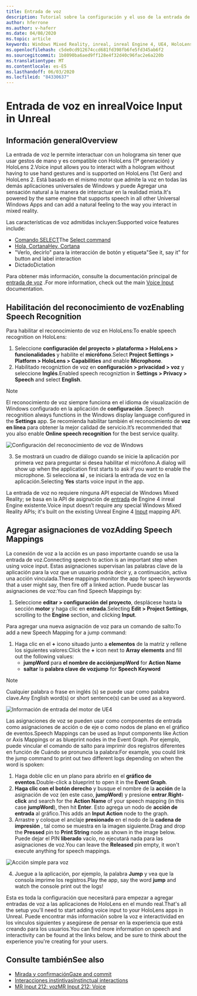 ```yaml
---
title: Entrada de voz
description: Tutorial sobre la configuración y el uso de la entrada de voz en HoloLens 2 e inreal Engine
author: hferrone
ms.author: v-haferr
ms.date: 04/08/2020
ms.topic: article
keywords: Windows Mixed Reality, inreal, inreal Engine 4, UE4, HoloLens 2, voz, entrada de voz, reconocimiento de voz, realidad mixta, desarrollo, características, documentación, guías, hologramas, desarrollo de juegos
ms.openlocfilehash: c5de0cd912674ccd681fd398fb6fe5fd345ab6f2
ms.sourcegitcommit: 1b8090ba6aed9ff128e4f32d40c96fac2e6a220b
ms.translationtype: MT
ms.contentlocale: es-ES
ms.lasthandoff: 06/03/2020
ms.locfileid: "84330637"
---
```

# <a name="voice-input-in-unreal"></a><span data-ttu-id="588ad-104">Entrada de voz en inreal</span><span class="sxs-lookup"><span data-stu-id="588ad-104">Voice Input in Unreal</span></span>

## <a name="overview"></a><span data-ttu-id="588ad-105">Información general</span><span class="sxs-lookup"><span data-stu-id="588ad-105">Overview</span></span>
<span data-ttu-id="588ad-106">La entrada de voz le permite interactuar con un holograma sin tener que usar gestos de mano y es compatible con HoloLens (1ª generación) y HoloLens 2.</span><span class="sxs-lookup"><span data-stu-id="588ad-106">Voice input allows you to interact with a hologram without having to use hand gestures and is supported on HoloLens (1st Gen) and HoloLens 2.</span></span> <span data-ttu-id="588ad-107">Está basado en el mismo motor que admite la voz en todas las demás aplicaciones universales de Windows y puede Agregar una sensación natural a la manera de interactuar en la realidad mixta.</span><span class="sxs-lookup"><span data-stu-id="588ad-107">It's powered by the same engine that supports speech in all other Universal Windows Apps and can add a natural feeling to the way you interact in mixed reality.</span></span> 

<span data-ttu-id="588ad-108">Las características de voz admitidas incluyen:</span><span class="sxs-lookup"><span data-stu-id="588ad-108">Supported voice features include:</span></span>
- <span data-ttu-id="588ad-109">[Comando SELECT](https://docs.microsoft.com/windows/mixed-reality/voice-input#the-select-command)</span><span class="sxs-lookup"><span data-stu-id="588ad-109">The [Select command](https://docs.microsoft.com/windows/mixed-reality/voice-input#the-select-command)</span></span>
- [<span data-ttu-id="588ad-110">Hola, Cortana</span><span class="sxs-lookup"><span data-stu-id="588ad-110">Hey, Cortana</span></span>](https://docs.microsoft.com/windows/mixed-reality/voice-input#hey-cortana)
- <span data-ttu-id="588ad-111">"Verlo, decirlo" para la interacción de botón y etiqueta</span><span class="sxs-lookup"><span data-stu-id="588ad-111">"See it, say it" for button and label interaction</span></span>
- <span data-ttu-id="588ad-112">Dictado</span><span class="sxs-lookup"><span data-stu-id="588ad-112">Dictation</span></span>

<span data-ttu-id="588ad-113">Para obtener más información, consulte la documentación principal de [entrada de voz](voice-input.md) .</span><span class="sxs-lookup"><span data-stu-id="588ad-113">For more information, check out the main [Voice Input](voice-input.md) documentation.</span></span>

## <a name="enabling-speech-recognition"></a><span data-ttu-id="588ad-114">Habilitación del reconocimiento de voz</span><span class="sxs-lookup"><span data-stu-id="588ad-114">Enabling Speech Recognition</span></span>

<span data-ttu-id="588ad-115">Para habilitar el reconocimiento de voz en HoloLens:</span><span class="sxs-lookup"><span data-stu-id="588ad-115">To enable speech recognition on HoloLens:</span></span>
1. <span data-ttu-id="588ad-116">Seleccione **configuración del proyecto > plataforma > HoloLens > funcionalidades** y habilite el **micrófono**.</span><span class="sxs-lookup"><span data-stu-id="588ad-116">Select **Project Settings > Platform > HoloLens > Capabilities** and enable **Microphone**.</span></span> 
2. <span data-ttu-id="588ad-117">Habilitado recogniztion de voz en **configuración > privacidad > voz** y seleccione **Inglés**.</span><span class="sxs-lookup"><span data-stu-id="588ad-117">Enabled speech recogniztion in **Settings > Privacy > Speech** and select **English**.</span></span>

> [!NOTE]
> <span data-ttu-id="588ad-118">El reconocimiento de voz siempre funciona en el idioma de visualización de Windows configurado en la aplicación de **configuración** .</span><span class="sxs-lookup"><span data-stu-id="588ad-118">Speech recognition always functions in the Windows display language configured in the **Settings** app.</span></span> <span data-ttu-id="588ad-119">Se recomienda habilitar también el reconocimiento de **voz en línea** para obtener la mejor calidad de servicio.</span><span class="sxs-lookup"><span data-stu-id="588ad-119">It’s recommended that you also enable **Online speech recognition** for the best service quality.</span></span>

![Configuración del reconocimiento de voz de Windows](images/unreal/speech-recognition-settings.png)

3. <span data-ttu-id="588ad-121">Se mostrará un cuadro de diálogo cuando se inicie la aplicación por primera vez para preguntar si desea habilitar el micrófono.</span><span class="sxs-lookup"><span data-stu-id="588ad-121">A dialog will show up when the application first starts to ask if you want to enable the microphone.</span></span> <span data-ttu-id="588ad-122">Si selecciona **sí** , se iniciará la entrada de voz en la aplicación.</span><span class="sxs-lookup"><span data-stu-id="588ad-122">Selecting **Yes** starts voice input in the app.</span></span>

<span data-ttu-id="588ad-123">La entrada de voz no requiere ninguna API especial de Windows Mixed Reality; se basa en la API de asignación de [entrada](https://docs.unrealengine.com/Gameplay/Input/index.html) de Engine 4 inreal Engine existente.</span><span class="sxs-lookup"><span data-stu-id="588ad-123">Voice input doesn’t require any special Windows Mixed Reality APIs; it's built on the existing Unreal Engine 4 [Input](https://docs.unrealengine.com/Gameplay/Input/index.html) mapping API.</span></span> 

## <a name="adding-speech-mappings"></a><span data-ttu-id="588ad-124">Agregar asignaciones de voz</span><span class="sxs-lookup"><span data-stu-id="588ad-124">Adding Speech Mappings</span></span>
<span data-ttu-id="588ad-125">La conexión de voz a la acción es un paso importante cuando se usa la entrada de voz.</span><span class="sxs-lookup"><span data-stu-id="588ad-125">Connecting speech to action is an important step when using voice input.</span></span> <span data-ttu-id="588ad-126">Estas asignaciones supervisan las palabras clave de la aplicación para la voz que un usuario podría decir y, a continuación, activa una acción vinculada.</span><span class="sxs-lookup"><span data-stu-id="588ad-126">These mappings monitor the app for speech keywords that a user might say, then fire off a linked action.</span></span> <span data-ttu-id="588ad-127">Puede buscar las asignaciones de voz:</span><span class="sxs-lookup"><span data-stu-id="588ad-127">You can find Speech Mappings by:</span></span>
1. <span data-ttu-id="588ad-128">Seleccione **editar > configuración del proyecto**, desplácese hasta la sección **motor** y haga clic en **entrada**.</span><span class="sxs-lookup"><span data-stu-id="588ad-128">Selecting **Edit > Project Settings**, scrolling to the **Engine** section, and clicking **Input**.</span></span>

<span data-ttu-id="588ad-129">Para agregar una nueva asignación de voz para un comando de salto:</span><span class="sxs-lookup"><span data-stu-id="588ad-129">To add a new Speech Mapping for a jump command:</span></span>
1. <span data-ttu-id="588ad-130">Haga clic en el **+** icono situado junto a **elementos** de la matriz y rellene los siguientes valores:</span><span class="sxs-lookup"><span data-stu-id="588ad-130">Click the **+** icon next to **Array elements** and fill out the following values:</span></span>
    * <span data-ttu-id="588ad-131">**jumpWord** para **el nombre de acción**</span><span class="sxs-lookup"><span data-stu-id="588ad-131">**jumpWord** for **Action Name**</span></span>
    * <span data-ttu-id="588ad-132">**saltar** la **palabra clave de voz**</span><span class="sxs-lookup"><span data-stu-id="588ad-132">**jump** for **Speech Keyword**</span></span>

> [!NOTE]
> <span data-ttu-id="588ad-133">Cualquier palabra o frase en inglés (s) se puede usar como palabra clave.</span><span class="sxs-lookup"><span data-stu-id="588ad-133">Any English word(s) or short sentence(s) can be used as a keyword.</span></span> 

![Información de entrada del motor de UE4](images/unreal/engine-input.png)

<span data-ttu-id="588ad-135">Las asignaciones de voz se pueden usar como componentes de entrada como asignaciones de acción o de eje o como nodos de plano en el gráfico de eventos.</span><span class="sxs-lookup"><span data-stu-id="588ad-135">Speech Mappings can be used as Input components like Action or Axis Mappings or as blueprint nodes in the Event Graph.</span></span> <span data-ttu-id="588ad-136">Por ejemplo, puede vincular el comando de salto para imprimir dos registros diferentes en función de Cuándo se pronuncia la palabra:</span><span class="sxs-lookup"><span data-stu-id="588ad-136">For example, you could link the jump command to print out two different logs depending on when the word is spoken:</span></span>

1. <span data-ttu-id="588ad-137">Haga doble clic en un plano para abrirlo en el **gráfico de eventos**.</span><span class="sxs-lookup"><span data-stu-id="588ad-137">Double-click a blueprint to open it in the **Event Graph**.</span></span>
2. <span data-ttu-id="588ad-138">**Haga clic con el botón derecho** y busque el nombre de la **acción** de la asignación de voz (en este caso, **jumpWord**) y presione **entrar**.</span><span class="sxs-lookup"><span data-stu-id="588ad-138">**Right-click** and search for the **Action Name** of your speech mapping (in this case **jumpWord**), then hit **Enter**.</span></span> <span data-ttu-id="588ad-139">Esto agrega un nodo de **acción de entrada** al gráfico.</span><span class="sxs-lookup"><span data-stu-id="588ad-139">This adds an **Input Action** node to the graph.</span></span>
3. <span data-ttu-id="588ad-140">Arrastre y coloque el anclaje **presionado** en el nodo de la **cadena de impresión** , tal como se muestra en la imagen siguiente.</span><span class="sxs-lookup"><span data-stu-id="588ad-140">Drag and drop the **Pressed** pin to **Print String** node as shown in the image below.</span></span> <span data-ttu-id="588ad-141">Puede dejar el PIN **liberado** vacío, no ejecutará nada para las asignaciones de voz.</span><span class="sxs-lookup"><span data-stu-id="588ad-141">You can leave the **Released** pin empty, it won't execute anything for speech mappings.</span></span>
 
![Acción simple para voz](images/unreal/voice-input-img-03.png)

4. <span data-ttu-id="588ad-143">Juegue a la aplicación, por ejemplo, la palabra **Jump** y vea que la consola imprime los registros.</span><span class="sxs-lookup"><span data-stu-id="588ad-143">Play the app, say the word **jump** and watch the console print out the logs!</span></span>

<span data-ttu-id="588ad-144">Esta es toda la configuración que necesitará para empezar a agregar entradas de voz a las aplicaciones de HoloLens en el mundo real.</span><span class="sxs-lookup"><span data-stu-id="588ad-144">That's all the setup you'll need to start adding voice input to your HoloLens apps in Unreal.</span></span> <span data-ttu-id="588ad-145">Puede encontrar más información sobre la voz e interactividad en los vínculos siguientes y asegúrese de pensar en la experiencia que está creando para los usuarios.</span><span class="sxs-lookup"><span data-stu-id="588ad-145">You can find more information on speech and interactivity can be found at the links below, and be sure to think about the experience you're creating for your users.</span></span>

## <a name="see-also"></a><span data-ttu-id="588ad-146">Consulte también</span><span class="sxs-lookup"><span data-stu-id="588ad-146">See also</span></span>
* [<span data-ttu-id="588ad-147">Mirada y confirmación</span><span class="sxs-lookup"><span data-stu-id="588ad-147">Gaze and commit</span></span>](gaze-and-commit.md)
* [<span data-ttu-id="588ad-148">Interacciones instintivas</span><span class="sxs-lookup"><span data-stu-id="588ad-148">Instinctual interactions</span></span>](interaction-fundamentals.md)
* [<span data-ttu-id="588ad-149">MR Input 212: voz</span><span class="sxs-lookup"><span data-stu-id="588ad-149">MR Input 212: Voice</span></span>](holograms-212.md)
